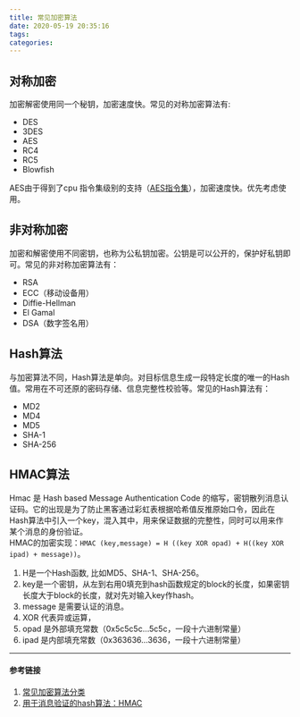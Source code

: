 ```yaml
---
title: 常见加密算法
date: 2020-05-19 20:35:16
tags:
categories:
---
```

## 对称加密
加密解密使用同一个秘钥，加密速度快。常见的对称加密算法有:  

 - DES
 - 3DES 
 - AES
 - RC4
 - RC5
 - Blowfish

AES由于得到了cpu 指令集级别的支持（[AES指令集](https://zh.wikipedia.org/wiki/AES%E6%8C%87%E4%BB%A4%E9%9B%86)），加密速度快。优先考虑使用。
<!-- more -->
## 非对称加密
加密和解密使用不同密钥，也称为公私钥加密。公钥是可以公开的，保护好私钥即可。常见的非对称加密算法有：

 - RSA
 - ECC（移动设备用）
 - Diffie-Hellman
 - El Gamal
 - DSA（数字签名用）

## Hash算法
与加密算法不同，Hash算法是单向。对目标信息生成一段特定长度的唯一的Hash值。常用在不可还原的密码存储、信息完整性校验等。常见的Hash算法有：

 - MD2
 - MD4
 - MD5
 - SHA-1
 - SHA-256
 
## HMAC算法
Hmac 是 Hash based Message Authentication Code 的缩写，密钥散列消息认证码。它的出现是为了防止黑客通过彩虹表根据哈希值反推原始口令，因此在Hash算法中引入一个key，混入其中，用来保证数据的完整性，同时可以用来作某个消息的身份验证。  
HMAC的加密实现：`HMAC (key,message) = H ((key XOR opad) + H((key XOR ipad) + message))`。

1. H是一个Hash函数, 比如MD5、SHA-1、SHA-256。  
2. key是一个密钥，从左到右用0填充到hash函数规定的block的长度，如果密钥长度大于block的长度，就对先对输入key作hash。
3. message 是需要认证的消息。
4. XOR 代表异或运算，
5. opad 是外部填充常数（0x5c5c5c…5c5c，一段十六进制常量）
6. ipad 是内部填充常数（0x363636…3636，一段十六进制常量）


--------
#### 参考链接
1. [常见加密算法分类](https://blog.csdn.net/zuiyuezhou888/article/details/7557050)  
2. [用于消息验证的hash算法：HMAC](https://www.biaodianfu.com/hmac.html)